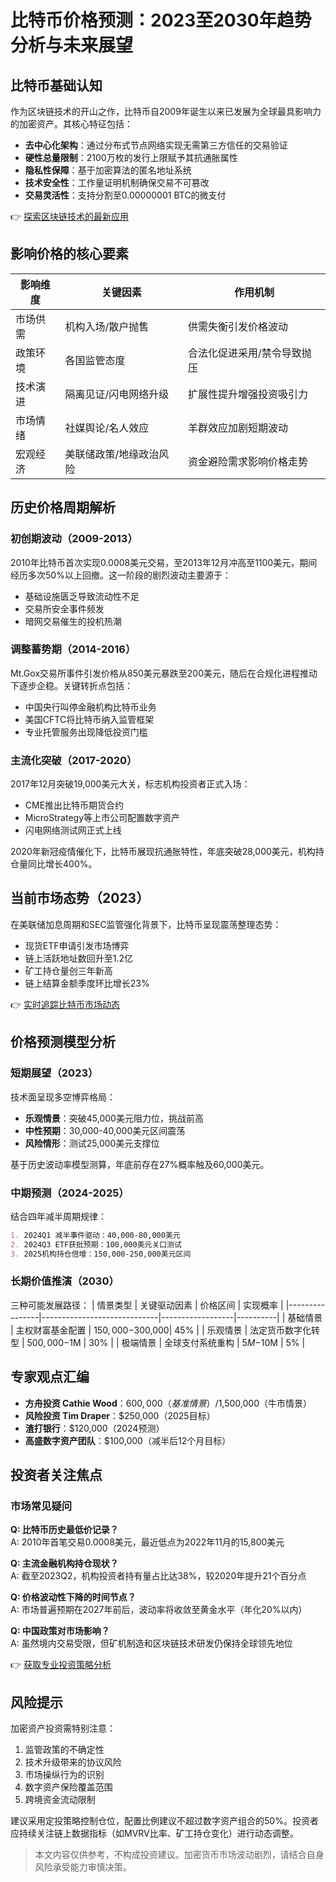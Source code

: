 # 比特币价格预测：2023至2030年趋势分析与未来展望

## 比特币基础认知

作为区块链技术的开山之作，比特币自2009年诞生以来已发展为全球最具影响力的加密资产。其核心特征包括：

- **去中心化架构**：通过分布式节点网络实现无需第三方信任的交易验证
- **硬性总量限制**：2100万枚的发行上限赋予其抗通胀属性
- **隐私性保障**：基于加密算法的匿名地址系统
- **技术安全性**：工作量证明机制确保交易不可篡改
- **交易灵活性**：支持分割至0.00000001 BTC的微支付

👉 [探索区块链技术的最新应用](https://bit.ly/okx_welcome)

## 影响价格的核心要素

| 影响维度        | 关键因素                          | 作用机制                     |
|----------------|-----------------------------------|----------------------------|
| 市场供需        | 机构入场/散户抛售                 | 供需失衡引发价格波动         |
| 政策环境        | 各国监管态度                      | 合法化促进采用/禁令导致抛压  |
| 技术演进        | 隔离见证/闪电网络升级              | 扩展性提升增强投资吸引力     |
| 市场情绪        | 社媒舆论/名人效应                 | 羊群效应加剧短期波动         |
| 宏观经济        | 美联储政策/地缘政治风险            | 资金避险需求影响价格走势     |

## 历史价格周期解析

### 初创期波动（2009-2013）
2010年比特币首次实现0.0008美元交易，至2013年12月冲高至1100美元，期间经历多次50%以上回撤。这一阶段的剧烈波动主要源于：
- 基础设施匮乏导致流动性不足
- 交易所安全事件频发
- 暗网交易催生的投机热潮

### 调整蓄势期（2014-2016）
Mt.Gox交易所事件引发价格从850美元暴跌至200美元，随后在合规化进程推动下逐步企稳。关键转折点包括：
- 中国央行叫停金融机构比特币业务
- 美国CFTC将比特币纳入监管框架
- 专业托管服务出现降低投资门槛

### 主流化突破（2017-2020）
2017年12月突破19,000美元大关，标志机构投资者正式入场：
- CME推出比特币期货合约
- MicroStrategy等上市公司配置数字资产
- 闪电网络测试网正式上线

2020年新冠疫情催化下，比特币展现抗通胀特性，年底突破28,000美元，机构持仓量同比增长400%。

## 当前市场态势（2023）

在美联储加息周期和SEC监管强化背景下，比特币呈现震荡整理态势：
- 现货ETF申请引发市场博弈
- 链上活跃地址数回升至1.2亿
- 矿工持仓量创三年新高
- 链上结算金额季度环比增长23%

👉 [实时追踪比特币市场动态](https://bit.ly/okx_welcome)

## 价格预测模型分析

### 短期展望（2023）
技术面呈现多空博弈格局：
- **乐观情景**：突破45,000美元阻力位，挑战前高
- **中性预期**：30,000-40,000美元区间震荡
- **风险情形**：测试25,000美元支撑位

基于历史波动率模型测算，年底前存在27%概率触及60,000美元。

### 中期预测（2024-2025）
结合四年减半周期规律：
```markdown
1. 2024Q1 减半事件驱动：40,000-80,000美元
2. 2024Q3 ETF获批预期：100,000美元关口测试
3. 2025机构持仓倍增：150,000-250,000美元区间
```

### 长期价值推演（2030）
三种可能发展路径：
| 情景类型       | 关键驱动因素                  | 价格区间         | 实现概率 |
|----------------|-----------------------------|------------------|----------|
| 基础情景       | 主权财富基金配置              | $150,000-$300,000| 45%      |
| 乐观情景       | 法定货币数字化转型            | $500,000-$1M     | 30%      |
| 极端情景       | 全球支付系统重构              | $5M-$10M         | 5%       |

## 专家观点汇编

- **方舟投资 Cathie Wood**：$600,000（基准情景）/$1,500,000（牛市情景）
- **风险投资 Tim Draper**：$250,000（2025目标）
- **渣打银行**：$120,000（2024预测）
- **高盛数字资产团队**：$100,000（减半后12个月目标）

## 投资者关注焦点

### 市场常见疑问
**Q: 比特币历史最低价记录？**  
A: 2010年首笔交易0.0008美元，最近低点为2022年11月的15,800美元

**Q: 主流金融机构持仓现状？**  
A: 截至2023Q2，机构投资者持有量占比达38%，较2020年提升21个百分点

**Q: 价格波动性下降的时间节点？**  
A: 市场普遍预期在2027年前后，波动率将收敛至黄金水平（年化20%以内）

**Q: 中国政策对市场影响？**  
A: 虽然境内交易受限，但矿机制造和区块链技术研发仍保持全球领先地位

👉 [获取专业投资策略分析](https://bit.ly/okx_welcome)

## 风险提示
加密资产投资需特别注意：
1. 监管政策的不确定性
2. 技术升级带来的协议风险
3. 市场操纵行为的识别
4. 数字资产保险覆盖范围
5. 跨境资金流动限制

建议采用定投策略控制仓位，配置比例建议不超过数字资产组合的50%。投资者应持续关注链上数据指标（如MVRV比率、矿工持仓变化）进行动态调整。

> 本文内容仅供参考，不构成投资建议。加密货币市场波动剧烈，请结合自身风险承受能力审慎决策。